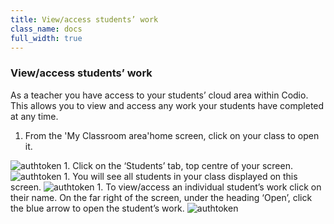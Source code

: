 ```yaml
---
title: View/access students’ work
class_name: docs
full_width: true
---
```


### View/access students’ work

As a teacher you have access to your students’ cloud area within Codio. This allows you to view and access any work your students have completed at any time.

1. From the 'My Classroom area'home screen, click on your class to open it. 
<img alt="authtoken" src="/img/docs/xxxxxx.png" class="simple"/>
1. Click on the ‘Students’ tab, top centre of your screen.
<img alt="authtoken" src="/img/docs/xxxxxx.png" class="simple"/>
1. You will see all students in your class displayed on this screen.
<img alt="authtoken" src="/img/docs/xxxxxx.png" class="simple"/>
1. To view/access an individual student’s work click on their name. On the far right of the screen, under the heading ‘Open’, click the blue arrow to open the student’s work.
<img alt="authtoken" src="/img/docs/xxxxxx.png" class="simple"/>
